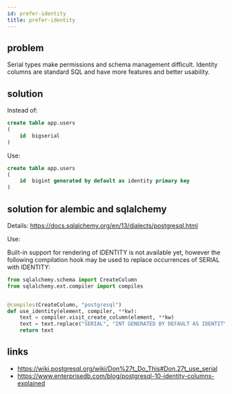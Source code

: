 ```yaml
---
id: prefer-identity
title: prefer-identity
---
```


## problem

Serial types make permissions and schema management difficult. Identity columns are standard SQL and have more features and better usability.

## solution

Instead of:

```sql
create table app.users
(
    id  bigserial
)
```

Use:

```sql
create table app.users
(
    id  bigint generated by default as identity primary key
)
```

## solution for alembic and sqlalchemy
Details: https://docs.sqlalchemy.org/en/13/dialects/postgresql.html

Use:

Built-in support for rendering of IDENTITY is not available yet, 
however the following compilation hook may be used to replace occurrences of SERIAL with IDENTITY:

```python
from sqlalchemy.schema import CreateColumn
from sqlalchemy.ext.compiler import compiles


@compiles(CreateColumn, "postgresql")
def use_identity(element, compiler, **kw):
    text = compiler.visit_create_column(element, **kw)
    text = text.replace("SERIAL", "INT GENERATED BY DEFAULT AS IDENTITY")
    return text
```


## links

- https://wiki.postgresql.org/wiki/Don%27t_Do_This#Don.27t_use_serial
- https://www.enterprisedb.com/blog/postgresql-10-identity-columns-explained
